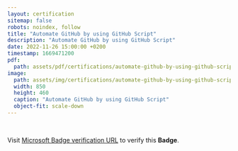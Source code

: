 ```yaml
---
layout: certification
sitemap: false
robots: noindex, follow
title: "Automate GitHub by using GitHub Script"
description: "Automate GitHub by using GitHub Script"
date: 2022-11-26 15:00:00 +0200
timestamp: 1669471200
pdf:
  path: assets/pdf/certifications/automate-github-by-using-github-script.pdf
image:
  path: assets/img/certifications/automate-github-by-using-github-script.webp
  width: 850
  height: 460
  caption: "Automate GitHub by using GitHub Script"
  object-fit: scale-down
---
```


<br />

<p class="lead text-center">
    Visit <a href="https://learn.microsoft.com/en-us/training/achievements/learn.github.automate-github-using-github-script.badge?username=char0n">Microsoft Badge verification URL</a> to verify this <strong>Badge</strong>.
</p>
